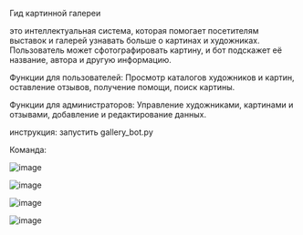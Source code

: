Гид картинной галереи 

это интеллектуальная система, которая помогает посетителям выставок и галерей узнавать больше о картинах и художниках. Пользователь может сфотографировать картину, и бот подскажет её название, автора и другую информацию. 

Функции для пользователей: 
Просмотр каталогов художников и картин, оставление отзывов, получение помощи, поиск картины.

Функции для администраторов: 
Управление художниками, картинами и отзывами, добавление и редактирование данных.

инструкция:
запустить gallery_bot.py




Команда:



![image](https://github.com/user-attachments/assets/5d0a6dea-40a9-4a92-92f0-17b8c8ecf42c)

![image](https://github.com/user-attachments/assets/ee913b63-e4a5-4241-8377-fbc09cb2b949)

![image](https://github.com/user-attachments/assets/4c2fcb0c-abdd-44d7-8f05-e0be77524dd7)

![image](https://github.com/user-attachments/assets/40c5b216-fe31-45bd-a500-b33799162618)

